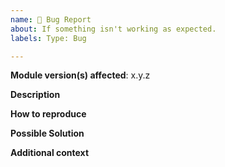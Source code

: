 ```yaml
---
name: 🐛 Bug Report
about: If something isn't working as expected.
labels: Type: Bug

---
```


<!--
    The Code of Conduct (../CODE_OF_CONDUCT.md) applies to all the activity on this repository.
-->

**Module version(s) affected**: x.y.z

**Description**
<!-- A clear and concise description of the problem. -->

**How to reproduce**
<!--- Code and/or config needed to reproduce the problem. -->

**Possible Solution**
<!-- Optional: only if you have suggestions on a fix/reason for the bug -->

**Additional context**
<!-- Optional: any other context about the problem: log messages, screenshots, etc. -->

